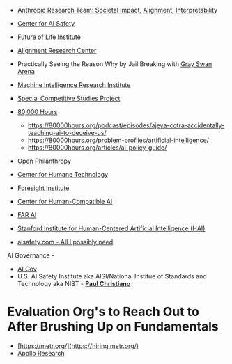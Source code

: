 * [Anthropic Research Team: Societal Impact, Alignment, Interpretability](https://www.anthropic.com/research)
* [Center for AI Safety](https://www.safe.ai/careers)
* [Future of Life Institute](https://futureoflife.org/)
* [Alignment Research Center](https://www.alignment.org/)
* Practically Seeing the Reason Why by Jail Breaking with [Gray Swan Arena](https://app.grayswan.ai/arena)
* [Machine Intelligence Research Institute](https://intelligence.org/get-involved/)
* [Special Competitive Studies Project](https://www.scsp.ai/)
* [80,000 Hours](https://80000hours.org)
  * https://80000hours.org/podcast/episodes/ajeya-cotra-accidentally-teaching-ai-to-deceive-us/
  * https://80000hours.org/problem-profiles/artificial-intelligence/
  * https://80000hours.org/articles/ai-policy-guide/
* [Open Philanthropy](https://www.openphilanthropy.org/)
* [Center for Humane Technology](https://www.humanetech.com/)
* [Foresight Institute](https://foresight.org/technologies/secure-ai/)
* [Center for Human-Compatible AI](https://humancompatible.ai/about/)
* [FAR AI](https://www.youtube.com/@FARAIResearch/videos)
* [Stanford Institute for Human-Centered Artificial Intelligence (HAI)](https://hai.stanford.edu/)

* [aisafety.com - All I possibly need](https://www.aisafety.com/map)

AI Governance -
* [AI Gov](https://aigov.world/)
* U.S. AI Safety Institute aka AISI/National Institue of Standards and Technology aka NIST - **[Paul Christiano](https://www.linkedin.com/in/paul-christiano-5089211bb/)**

# Evaluation Org's to Reach Out to After Brushing Up on Fundamentals

* [https://metr.org/](https://hiring.metr.org/)
* [Apollo Research](https://www.apolloresearch.ai/)
